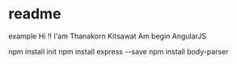 # readme
example 
Hi !! I'am Thanakorn Kitsawat 
Am begin AngularJS 

npm install init
npm install express --save
npm install body-parser
